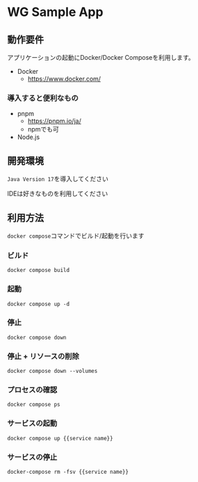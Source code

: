 # WG Sample App

## 動作要件

アプリケーションの起動にDocker/Docker Composeを利用します。

- Docker
  - <https://www.docker.com/>

### 導入すると便利なもの
  - pnpm
    - <https://pnpm.io/ja/>
    - npmでも可
  - Node.js

## 開発環境

`Java Version 17`を導入してください

IDEは好きなものを利用してください

## 利用方法

`docker compose`コマンドでビルド/起動を行います

### ビルド

```shell
docker compose build
```

### 起動

```shell
docker compose up -d
```

### 停止

```shell
docker compose down
```

### 停止 + リソースの削除

```shell
docker compose down --volumes
```

### プロセスの確認

```shell
docker compose ps
```

### サービスの起動

```shell
docker compose up {{service name}}
```

### サービスの停止

```shell
docker-compose rm -fsv {{service name}}
```
